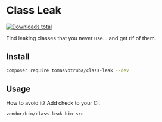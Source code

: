 # Class Leak

[![Downloads total](https://img.shields.io/packagist/dt/tomasvotruba/class-leak.svg?style=flat-square)](https://packagist.org/packages/tomasvotruba/class-leak/stats)

Find leaking classes that you never use... and get rif of them.

## Install

```bash
composer require tomasvotruba/class-leak --dev
```

## Usage

How to avoid it? Add check to your CI:

```bash
vendor/bin/class-leak bin src
```
